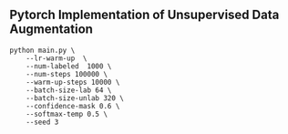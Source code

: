 ## Pytorch Implementation of Unsupervised Data Augmentation

```
python main.py \
    --lr-warm-up  \
    --num-labeled  1000 \
    --num-steps 100000 \
    --warm-up-steps 10000 \
    --batch-size-lab 64 \
    --batch-size-unlab 320 \
    --confidence-mask 0.6 \
    --softmax-temp 0.5 \
    --seed 3
```

